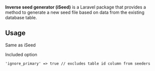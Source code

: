 **Inverse seed generator (iSeed)** is a Laravel package that provides a method to generate a new seed file based on data from the existing database table.

## Usage

Same as iSeed

Included option

	'ignore_primary' => true // excludes table id column from seeders


